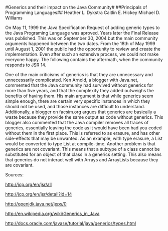 #Generics and their impact on the Java Community#
##Principals of Programming Languages##
Heather L. Dykstra
Caitlin E. Hickey
Michael D. Williams

On May 11, 1999 the Java Specification Request of adding generic types to the Java Programing Language was aproved. Years later the Final Release was published. This was on September 30, 2004 but the main community arguments happened between the two dates. From the 18th of May 1999 until August 1, 2001 the public had the opportunity to review and create the implementation. Even after such an extensive process, we could not make everyone happy. The following contains the aftermath, when the community responds to JSR 14.

One of the main criticisms of generics is that they are unnecessary and unnecessarily complicated.  Ken Arnold, a blogger with Java.net, commented that the Java community had survived without generics for more than five years, and that the complexity they added outweighs the benefits of having them.  His main argument is that while generics seem simple enough, there are certain very specific instances in which they should not be used, and those instances are difficult to understand.    Additionally, a blogger on facsim.org argues that generics are basically a waste because they provide the same output as code without generics.  This blogger also commented that the Java compiler removes all traces of generics, essentially leaving the code as it would have been had you coded without them in the first place.  This is referred to as erasure, and has other side-effects that may be unwanted.  As an example, with type erasure, a List<string> would be converted to type List at compile-time.  Another problem is that generics are not covariant.  This means that a subtype of a class cannot be substituted for an object of that class in a generics setting.  This also means that generics do not interact well with Arrays and ArrayLists because they are covariant. 




Sources:

http://jcp.org/en/jsr/all

http://jcp.org/en/jsr/detail?id=14

http://openjdk.java.net/jeps/0

http://en.wikipedia.org/wiki/Generics_in_Java

http://docs.oracle.com/javase/tutorial/java/generics/types.html
